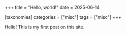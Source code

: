 +++
title = "Hello, world!"
date = 2025-06-14

[taxonomies]
categories = ["misc"]
tags = ["misc"]
+++

Hello! This is my first post on this site.
